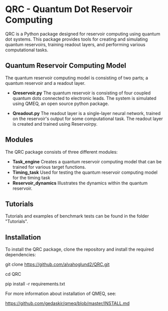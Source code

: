 # QRC - Quantum Dot Reservoir Computing 

QRC is a Python package designed for reservoir computing using quantum dot systems. This package provides tools for creating and simulating quantum reservoirs, training readout layers, and performing various computational tasks. 

Quantum Reservoir Computing Model
-------------------------------------------------------------------
The quantum reservoir computing model is consisting of two parts; a quantum reservoir and a readout layer. 

* **Qreservoir.py** The quantum reservoir is consisting of four coupled quantum dots connected to electronic leads. The system is simulated using QMEQ, an open source python package.

* **Qreadout.py**  The readout layer is a single-layer neural network, trained on the reservoir's output for some computational task. The readout layer is created and trained using Reservoirpy. 

Modules
--------------------------------------------------------------------
The QRC package consists of three different modules: 

* **Task_engine** Creates a quantum reservoir computing model that can be trained for various target functions.
* **Timing_task** Used for testing the quantum reservoir computing model for the timing task
* **Reservoir_dynamics**  Illustrates the dynamics within the quantum reservoir.

Tutorials
---------------------------------------------------------------------
Tutorials and examples of benchmark tests can be found in the folder "Tutorials". 

Installation
----------------------------------------------------------------------
To install the QRC package, clone the repository and install the required dependencies:

git clone https://github.com/alvahoglund2/QRC.git

cd QRC

pip install -r requirements.txt

For more information about installation of QMEQ, see: 

https://github.com/gedaskir/qmeq/blob/master/INSTALL.md